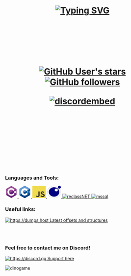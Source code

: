 <h1> </h1>
<h1 align="center">
  <a href="#" target="_blank">
    <img src="https://readme-typing-svg.herokuapp.com?font=Fira+Code&weight=500&pause=1000&center=true&width=435&lines=Hey!+I'm+Simple!;I+like+to+programm+nice+stuff+%3A);Mayo+%3D+Mommy" alt="Typing SVG">
 </a>
  </div>
<br>
<br>
<br>
<br>
<br>
    </p>
<p align="center">
  <a href="#" target="_blank">
    <img alt="GitHub User's stars" src="https://img.shields.io/github/stars/MrSimpleJS?color=blue&label=total%20stars&logo=github&style=for-the-badge">   
    <img alt="GitHub followers" src="https://img.shields.io/github/followers/MrSimpleJS?color=blue&logo=github&style=for-the-badge">   
  </a>
</p>
<div align="center">
<p>
  <a href="#" target="_blank">
    <img src="https://discord.c99.nl/widget/theme-4/242294112445792258.png" alt="discordembed">  
  </a>
</p>
</div>
<br>
<br>
<br>
<br>
<br>
<h3 align="left">Languages and Tools:</h3>
<p>
  <a href="https://www.w3schools.com/cs/" target="_blank" rel="noreferrer">
    <img src="https://raw.githubusercontent.com/devicons/devicon/master/icons/csharp/csharp-original.svg" alt="csharp" width="40" height="40">
  </a>
  <a href="https://www.w3schools.com/cpp/" target="_blank" rel="noreferrer">
    <img src="https://raw.githubusercontent.com/devicons/devicon/master/icons/cplusplus/cplusplus-original.svg" alt="cplusplus" width="40" height="40">
   </a>
   <a href="https://developer.mozilla.org/en-US/docs/Web/JavaScript" target="_blank" rel="noreferrer">
    <img src="https://raw.githubusercontent.com/devicons/devicon/master/icons/javascript/javascript-original.svg" alt="javascript" width="45" height="40">
  </a>
   <a href="https://www.lua.org/" target="_blank" rel="noreferrer">
    <img src="https://raw.githubusercontent.com/devicons/devicon/master/icons/lua/lua-original.svg" alt="lua" width="45" height="40">
  </a>
  <a href="https://github.com/ReClassNET/ReClass.NET" target="_blank" rel="noreferrer">
    <img src="https://avatars.githubusercontent.com/u/36203059?s=280&amp;v=4" alt="reclassNET" width="40" height="40">
  </a>
   <a href="https://www.microsoft.com/en-us/sql-server" target="_blank" rel="noreferrer">
    <img src="https://silk.us/wp-content/uploads/2021/03/sql-server-logo-white.png" alt="mssql" width="45" height="40">
  </a>
</p>

<h3 align="left">Useful links:</h3>
  <p>
    <a href="https://dumps.host" target="_blank" rel="noreferrer">
      <img src="https://dumps.host/images/logo.png" alt="https://dumps.host" width="83" height="40"> 
      Latest offsets and structures
    </a>      
  </p>
<br>
<br>
<h3 align="left">Feel free to contact me on Discord!</h3>
<p>
  <a href="https://discord.gg/cvx7EmAtxd" target="_blank" rel="noreferrer">
    <img src="https://assets-global.website-files.com/6257adef93867e50d84d30e2/636e0a69f118df70ad7828d4_icon_clyde_blurple_RGB.svg" alt="https://discord.gg" width="83" height="40"> 
    Support here
  </a>      
</p>   
    <img src="https://i.imgur.com/HyJbPgj.gif" alt="dinogame">
  </a>
</p>
